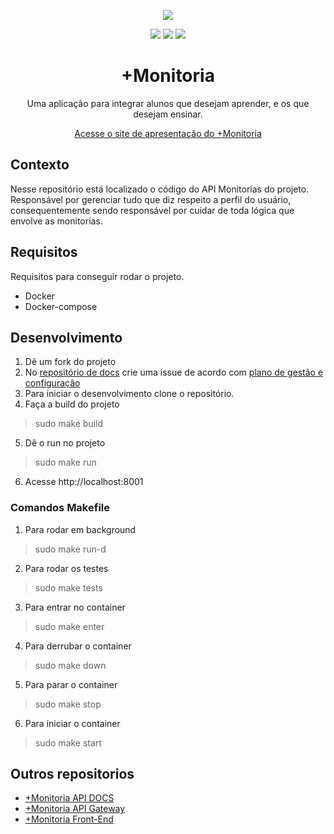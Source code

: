 
<p align= "center"><img src="https://imgur.com/6foNNzk.png"></p>

<p align= "center">
<a><img src="https://travis-ci.org/fga-eps-mds/2019.1-MaisMonitoria-ApiMonitorias.svg?branch=develop"></a>
<a><img src="https://codecov.io/gh/fga-eps-mds/2019.1-MaisMonitoria-ApiMonitorias/branch/develop/graph/badge.svg"></a>
<a><img src="https://img.shields.io/badge/license-GLP--3.0-red.svg"></a>
</p>
<h1 align="center"> +Monitoria </h1>
<p align="center"> Uma aplicação para integrar alunos que desejam aprender, e os que desejam ensinar.</p>

<p align="center">
  <a href="https://fga-eps-mds.github.io/2019.1-MaisMonitoria/">Acesse o site de apresentação do +Monitoria</a>
</p>

## Contexto
Nesse repositório está localizado o código do API Monitorias do projeto. Responsável por gerenciar tudo que diz respeito a perfil do usuário, consequentemente sendo responsável por cuidar de toda lógica que envolve as monitorias.

## Requisitos
Requisitos para conseguir rodar o projeto.
 - Docker
 - Docker-compose
## Desenvolvimento
1. Dê um fork do projeto
2. No [repositório de docs](https://github.com/fga-eps-mds/2019.1-MaisMonitoria) crie uma issue de acordo com  [plano de gestão e configuração](https://fga-eps-mds.github.io/2019.1-MaisMonitoria/docs/plano-gcs) 
3. Para iniciar o desenvolvimento clone o repositório.
4. Faça a build do projeto 
> sudo make build
5. Dê o run no projeto
> sudo make run
6. Acesse http://localhost:8001

### Comandos Makefile

1. Para rodar em background
> sudo make run-d
2. Para rodar os testes
> sudo make tests
3. Para entrar no container
> sudo make enter
4. Para derrubar o container
> sudo make down
5. Para parar o container
> sudo make stop
6. Para iniciar o container
> sudo make start

## Outros repositorios
* [+Monitoria API DOCS](https://github.com/fga-eps-mds/2019.1-MaisMonitoria)
* [+Monitoria API Gateway](https://github.com/fga-eps-mds/2019.1-MaisMonitoria-api)
* [+Monitoria Front-End](https://github.com/fga-eps-mds/2019.1-MaisMonitoria-FrontEnd)

